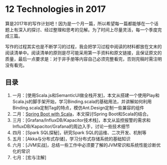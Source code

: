 # 12 Technologies in 2017
算是2017年的写作计划吧！因为是一个月一篇，所以希望每一篇都能够在一个话题上有深入的探讨、经过整理和思考的见解。为了时间上尽量灵活，每一个季度完成三篇。

写作的过程其实也是不断学习的过程，我会把学习过程中阅读的材料都放在文末的阅读清单中。阅读清单的原则是尽可能采用第一手资料和原文链接，且保证原文的质量，最后一点要求是：对于非手册等内容自己必须完整看完，否则完稿时需注明没有看完。

## 目录
1. 一月：[使用Scala.js和SemanticUI做全栈开发]，本文从搭建一个使用Play和Scala.js的脚手架开始，学习Binding.scala的基础用法，并讲解如何利用Binding.scala定制Tag的特点，模仿Ant.Design定制一些兼容的组件
2. 二月：[Spring Boot with Scala](https://github.com/sadhen/12-technologies-in-2017/tree/master/02-SpringBoot-with-Scala)，本文探讨Spring Boot和Scala的结合。
3. 三月：[Grafana/InfluxDB/Kapacitor技术栈]，本文从监控报警的需求和InfluxDB/Kapacitor/Grafana的周边入手，讨论一些技术细节
4. 四月：[Spark SQL探秘]，研究Spark SQL的运维、二次开发、机制等
5. 五月：[Akka与分布式存储]，学习分布式存储系统的基础知识
6. 六月：[JVM实战]，总结一些工作中必须要了解的JVM常识和系统性能诊断优化的常识
7. 七月：[宏与注解]
